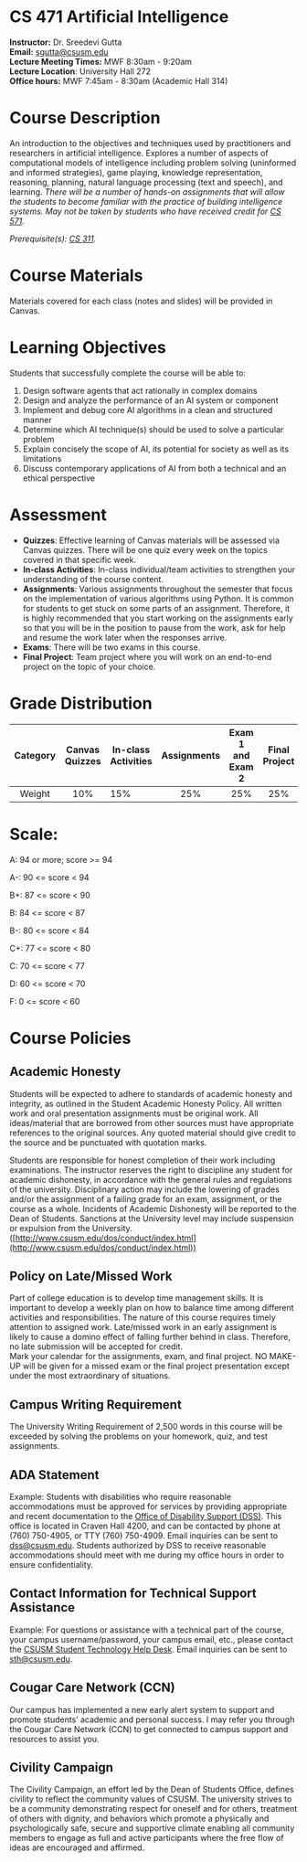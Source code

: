 # CS 471 Artificial Intelligence 

**Instructor:**				Dr. Sreedevi Gutta   
**Email:** 				[sgutta@csusm.edu](mailto:sgutta@csusm.edu)   
**Lecture Meeting Times:**	           MWF 8:30am \- 9:20am   
**Lecture Location**:               	University Hall 272  
**Office hours:** 			MWF 7:45am \- 8:30am (Academic Hall 314\)

# Course Description 

An introduction to the objectives and techniques used by practitioners and researchers in artificial intelligence. Explores a number of aspects of computational models of intelligence including problem solving (uninformed and informed strategies), game playing, knowledge representation, reasoning, planning, natural language processing (text and speech), and learning. *There will be a number of hands-on assignments that will allow the students to become familiar with the practice of building intelligence systems.* *May not be taken by students who have received credit for [CS 571](https://catalog.csusm.edu/preview_course_nopop.php?catoid=1&coid=499).*

*Prerequisite(s):* [*CS 311*](https://catalog.csusm.edu/preview_course_nopop.php?catoid=1&coid=461)*.*

# Course Materials

Materials covered for each class (notes and slides) will be provided in Canvas. 

# Learning Objectives

Students that successfully complete the course will be able to:

1. Design software agents that act rationally in complex domains   
2. Design and analyze the performance of an AI system or component    
3. Implement and debug core AI algorithms in a clean and structured manner   
4. Determine which AI technique(s) should be used to solve a particular problem   
5. Explain concisely the scope of AI, its potential for society as well as its limitations  
6. Discuss contemporary applications of AI from both a technical and an ethical perspective

# Assessment 

* **Quizzes**:  Effective learning of Canvas materials will be assessed via Canvas quizzes. There will be one quiz every week on the topics covered in that specific week.   
* **In-class Activities**: In-class individual/team activities to strengthen your understanding of the course content.   
* **Assignments**: Various assignments throughout the semester that focus on the implementation of various algorithms using Python. It is common for students to get stuck on some parts of an assignment. Therefore, it is highly recommended that you start working on the assignments early so that you will be in the position to pause from the work, ask for help and resume the work later when the responses arrive.  
* **Exams**: There will be two exams in this course.  
* **Final Project**: Team project where you will work on an end-to-end project on the topic of your choice.

# Grade Distribution

| Category | Canvas Quizzes | In-class Activities | Assignments | Exam 1 and Exam 2 | Final Project |
| :---: | :---: | ----- | :---: | :---: | :---: |
| Weight | 10% | 15% | 25% | 25% | 25% |

# Scale: 

A: 94 or more; score \>= 94

A-: 90 \<= score \< 94

B+: 87 \<= score \< 90

B: 84 \<= score \< 87

B-: 80 \<= score \< 84

C+: 77 \<= score \< 80

C: 70 \<= score \< 77

D: 60 \<= score \< 70

F: 0 \<= score \< 60

# Course Policies

## Academic Honesty

Students will be expected to adhere to standards of academic honesty and integrity, as outlined in the Student Academic Honesty Policy. All written work and oral presentation assignments must be original work. All ideas/material that are borrowed from other sources must have appropriate references to the original sources. Any quoted material should give credit to the source and be punctuated with quotation marks.

 

Students are responsible for honest completion of their work including examinations. The instructor reserves the right to discipline any student for academic dishonesty, in accordance with the general rules and regulations of the university.  Disciplinary action may include the lowering of grades and/or the assignment of a failing grade for an exam, assignment, or the course as a whole. Incidents of Academic Dishonesty will be reported to the Dean of Students. Sanctions at the University level may include suspension or expulsion from the University.    
([http://www.csusm.edu/dos/conduct/index.html](http://www.csusm.edu/dos/conduct/index.html))

## Policy on Late/Missed Work

Part of college education is to develop time management skills. It is important to develop a weekly plan on how to balance time among different activities and responsibilities. The nature of this course requires timely attention to assigned work. Late/missed work in an early assignment is likely to cause a domino effect of falling further behind in class. Therefore, no late submission will be accepted for credit.   
Mark your calendar for the assignments, exam, and final project. NO MAKE-UP will be given for a missed exam or the final project presentation except under the most extraordinary of situations. 

## Campus Writing Requirement 

The University Writing Requirement of 2,500 words in this course will be exceeded by solving the problems on your homework, quiz, and test assignments. 

## ADA Statement 

Example:  Students with disabilities who require reasonable accommodations must be approved for services by providing appropriate and recent documentation to the [Office of Disability Support (DSS)](http://www.csusm.edu/dss/).  This office is located in Craven Hall 4200, and can be contacted by phone at (760) 750-4905, or TTY (760) 750-4909.  Email inquiries can be sent to [dss@csusm.edu](mailto:dss@csusm.edu). Students authorized by DSS to receive reasonable accommodations should meet with me during my office hours in order to ensure confidentiality. 

## Contact Information for Technical Support Assistance

Example: For questions or assistance with a technical part of the course, your campus username/password, your campus email, etc., please contact the [CSUSM Student Technology Help Desk](http://www.csusm.edu/sth/index.html). Email inquiries can be sent to [sth@csusm.edu](mailto:sth@csusm.edu). 

## Cougar Care Network (CCN)

Our campus has implemented a new early alert system to support and promote students’ academic and personal success. I may refer you through the Cougar Care Network (CCN) to get connected to campus support and resources to assist you.

## Civility Campaign

The Civility Campaign, an effort led by the Dean of Students Office, defines civility to reflect the community values of CSUSM. The university strives to be a community demonstrating respect for oneself and for others, treatment of others with dignity, and behaviors which promote a physically and psychologically safe, secure and supportive climate enabling all community members to engage as full and active participants where the free flow of ideas are encouraged and affirmed. 

